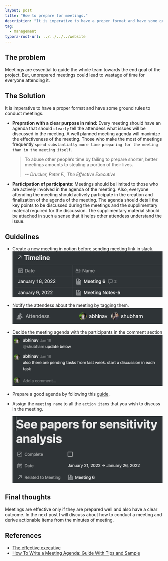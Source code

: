 ```yaml
---
layout: post
title: "How to prepare for meetings."
description: "It is imperative to have a proper format and have some ground rules to conduct meetings."
tag: 
  - management
typora-root-url: ../../../../website
---
```


## The problem

Meetings are essential to guide the whole team towards the end goal of the project. But, unprepared meetings could lead to wastage of time for everyone attending it. 

## The Solution

It is imperative to have a proper format and have some ground rules to conduct meetings. 

- **Prepration with a clear purpose in mind:** Every meeting should have an agenda that should `clearly` tell the attendess what issues will be discussed in the meeting. A well planned meeting agenda will maximize the effectiveness of the meeting. Those who make the most of meetings frequently `spend substantially more time preparing for the meeting than in the meeting itself`. 

  > To abuse other people’s time by failing to prepare shorter, better meetings amounts to stealing a portion of their lives. 
  >
  > -- <cite> Drucker, Peter F., The Effective Executive</cite>

- **Participation of participants**: Meetings should be limited to those who are actively involved in the agenda of the meeting. Also, everyone attending the meeting should actively participate in the creation and finalization of the agenda of the meeting. The agenda should detail the key points to be discussed during the meetings and the supplimentary material required for the discussion. The supplimentary material should be attached in such a sense that it helps other attendess understand the issue.

## Guidelines

- Create a new meeting in notion before sending meeting link in slack.
  ![image-20220124162518851](/assets/images/image-20220124162518851.png)

- Notify the attendess about the meeting by tagging them.
  ![image-20220124162731275](/assets/images/image-20220124162731275.png)

- Decide the meeting agenda with the participants in the comment section
  ![image-20220124162911119](/assets/images/image-20220124162911119.png)

- Prepare a good agenda by following this [guide](https://in.indeed.com/career-advice/career-development/how-to-write-a-meeting-agenda).

- Assign the `meeting name` to all the `action items` that you wish to discuss in the meeting.

  ![image-20220124163715212](/assets/images/image-20220124163715212.png)

## Final thoughts

Meetings are effective only if they are prepared well and also have a clear outcome. In the next post I will discuss about how to conduct a meeting and derive actionable items from the minutes of meeting.

## References

- [The effective executive](https://www.amazon.in/dp/B000FC11JW/ref=dp-kindle-redirect?_encoding=UTF8&btkr=1)
- [How To Write a Meeting Agenda: Guide With Tips and Sample](https://in.indeed.com/career-advice/career-development/how-to-write-a-meeting-agenda)
